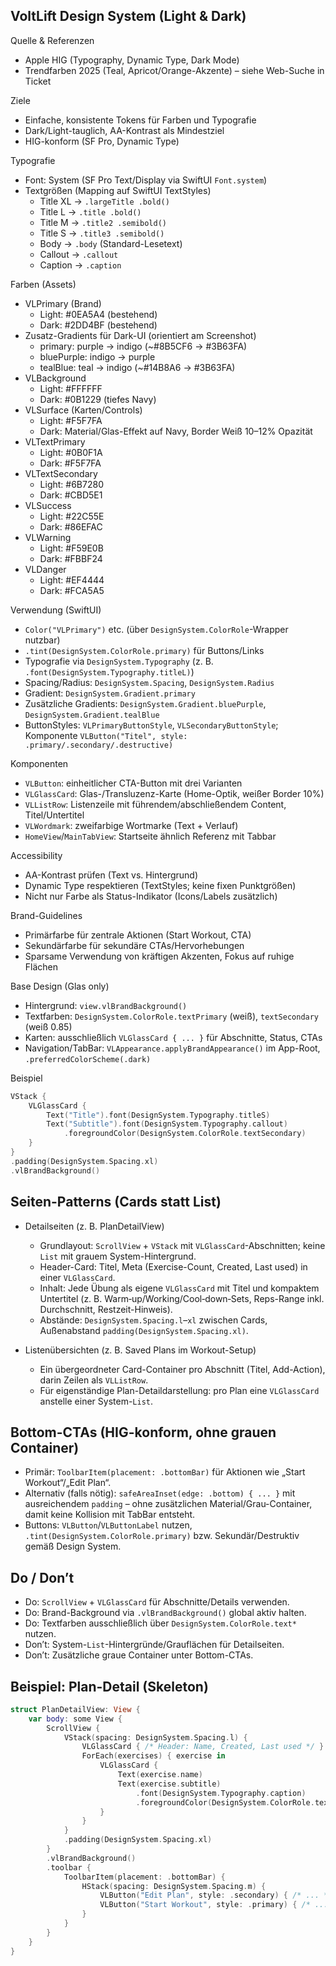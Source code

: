 ## VoltLift Design System (Light & Dark)

Quelle & Referenzen
- Apple HIG (Typography, Dynamic Type, Dark Mode)
- Trendfarben 2025 (Teal, Apricot/Orange-Akzente) – siehe Web-Suche in Ticket

Ziele
- Einfache, konsistente Tokens für Farben und Typografie
- Dark/Light-tauglich, AA-Kontrast als Mindestziel
- HIG-konform (SF Pro, Dynamic Type)

Typografie
- Font: System (SF Pro Text/Display via SwiftUI `Font.system`)
- Textgrößen (Mapping auf SwiftUI TextStyles)
  - Title XL → `.largeTitle .bold()`
  - Title L → `.title .bold()`
  - Title M → `.title2 .semibold()`
  - Title S → `.title3 .semibold()`
  - Body → `.body` (Standard-Lesetext)
  - Callout → `.callout`
  - Caption → `.caption`

Farben (Assets)
- VLPrimary (Brand)
  - Light: #0EA5A4 (bestehend)
  - Dark: #2DD4BF (bestehend)
- Zusatz-Gradients für Dark-UI (orientiert am Screenshot)
  - primary: purple → indigo (~#8B5CF6 → #3B63FA)
  - bluePurple: indigo → purple
  - tealBlue: teal → indigo (~#14B8A6 → #3B63FA)
- VLBackground
  - Light: #FFFFFF
  - Dark: #0B1229 (tiefes Navy)
- VLSurface (Karten/Controls)
  - Light: #F5F7FA
  - Dark: Material/Glas-Effekt auf Navy, Border Weiß 10–12% Opazität
- VLTextPrimary
  - Light: #0B0F1A
  - Dark: #F5F7FA
- VLTextSecondary
  - Light: #6B7280
  - Dark: #CBD5E1
- VLSuccess
  - Light: #22C55E
  - Dark: #86EFAC
- VLWarning
  - Light: #F59E0B
  - Dark: #FBBF24
- VLDanger
  - Light: #EF4444
  - Dark: #FCA5A5

Verwendung (SwiftUI)
- `Color("VLPrimary")` etc. (über `DesignSystem.ColorRole`-Wrapper nutzbar)
- `.tint(DesignSystem.ColorRole.primary)` für Buttons/Links
- Typografie via `DesignSystem.Typography` (z. B. `.font(DesignSystem.Typography.titleL)`)
- Spacing/Radius: `DesignSystem.Spacing`, `DesignSystem.Radius`
- Gradient: `DesignSystem.Gradient.primary`
- Zusätzliche Gradients: `DesignSystem.Gradient.bluePurple`, `DesignSystem.Gradient.tealBlue`
- ButtonStyles: `VLPrimaryButtonStyle`, `VLSecondaryButtonStyle`; Komponente `VLButton("Titel", style: .primary/.secondary/.destructive)`

Komponenten
- `VLButton`: einheitlicher CTA-Button mit drei Varianten
- `VLGlassCard`: Glas-/Transluzenz-Karte (Home-Optik, weißer Border 10%)
- `VLListRow`: Listenzeile mit führendem/abschließendem Content, Titel/Untertitel
- `VLWordmark`: zweifarbige Wortmarke (Text + Verlauf)
- `HomeView`/`MainTabView`: Startseite ähnlich Referenz mit Tabbar

Accessibility
- AA-Kontrast prüfen (Text vs. Hintergrund)
- Dynamic Type respektieren (TextStyles; keine fixen Punktgrößen)
- Nicht nur Farbe als Status-Indikator (Icons/Labels zusätzlich)

Brand-Guidelines
- Primärfarbe für zentrale Aktionen (Start Workout, CTA)
- Sekundärfarbe für sekundäre CTAs/Hervorhebungen
- Sparsame Verwendung von kräftigen Akzenten, Fokus auf ruhige Flächen

Base Design (Glas only)
- Hintergrund: `view.vlBrandBackground()`
- Textfarben: `DesignSystem.ColorRole.textPrimary` (weiß), `textSecondary` (weiß 0.85)
- Karten: ausschließlich `VLGlassCard { ... }` für Abschnitte, Status, CTAs
- Navigation/TabBar: `VLAppearance.applyBrandAppearance()` im App-Root, `.preferredColorScheme(.dark)`

Beispiel
```swift
VStack {
    VLGlassCard {
        Text("Title").font(DesignSystem.Typography.titleS)
        Text("Subtitle").font(DesignSystem.Typography.callout)
            .foregroundColor(DesignSystem.ColorRole.textSecondary)
    }
}
.padding(DesignSystem.Spacing.xl)
.vlBrandBackground()
```

## Seiten-Patterns (Cards statt List)

- Detailseiten (z. B. PlanDetailView)
  - Grundlayout: `ScrollView` + `VStack` mit `VLGlassCard`-Abschnitten; keine `List` mit grauem System-Hintergrund.
  - Header-Card: Titel, Meta (Exercise-Count, Created, Last used) in einer `VLGlassCard`.
  - Inhalt: Jede Übung als eigene `VLGlassCard` mit Titel und kompaktem Untertitel (z. B. Warm‑up/Working/Cool‑down‑Sets, Reps-Range inkl. Durchschnitt, Restzeit-Hinweis).
  - Abstände: `DesignSystem.Spacing.l`–`xl` zwischen Cards, Außenabstand `padding(DesignSystem.Spacing.xl)`.

- Listenübersichten (z. B. Saved Plans im Workout-Setup)
  - Ein übergeordneter Card-Container pro Abschnitt (Titel, Add-Action), darin Zeilen als `VLListRow`.
  - Für eigenständige Plan-Detaildarstellung: pro Plan eine `VLGlassCard` anstelle einer System-`List`.

## Bottom-CTAs (HIG-konform, ohne grauen Container)

- Primär: `ToolbarItem(placement: .bottomBar)` für Aktionen wie „Start Workout“/„Edit Plan“.
- Alternativ (falls nötig): `safeAreaInset(edge: .bottom) { ... }` mit ausreichendem `padding` – ohne zusätzlichen Material/Grau-Container, damit keine Kollision mit TabBar entsteht.
- Buttons: `VLButton`/`VLButtonLabel` nutzen, `.tint(DesignSystem.ColorRole.primary)` bzw. Sekundär/Destruktiv gemäß Design System.

## Do / Don’t

- Do: `ScrollView` + `VLGlassCard` für Abschnitte/Details verwenden.
- Do: Brand-Background via `.vlBrandBackground()` global aktiv halten.
- Do: Textfarben ausschließlich über `DesignSystem.ColorRole.text*` nutzen.
- Don’t: System-`List`-Hintergründe/Grauflächen für Detailseiten.
- Don’t: Zusätzliche graue Container unter Bottom-CTAs.

## Beispiel: Plan-Detail (Skeleton)

```swift
struct PlanDetailView: View {
    var body: some View {
        ScrollView {
            VStack(spacing: DesignSystem.Spacing.l) {
                VLGlassCard { /* Header: Name, Created, Last used */ }
                ForEach(exercises) { exercise in
                    VLGlassCard {
                        Text(exercise.name)
                        Text(exercise.subtitle)
                            .font(DesignSystem.Typography.caption)
                            .foregroundColor(DesignSystem.ColorRole.textSecondary)
                    }
                }
            }
            .padding(DesignSystem.Spacing.xl)
        }
        .vlBrandBackground()
        .toolbar {
            ToolbarItem(placement: .bottomBar) {
                HStack(spacing: DesignSystem.Spacing.m) {
                    VLButton("Edit Plan", style: .secondary) { /* ... */ }
                    VLButton("Start Workout", style: .primary) { /* ... */ }
                }
            }
        }
    }
}
```


